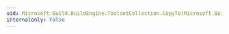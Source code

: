 ```yaml
---
uid: Microsoft.Build.BuildEngine.ToolsetCollection.CopyTo(Microsoft.Build.BuildEngine.Toolset[],System.Int32)
internalonly: False
---
```

